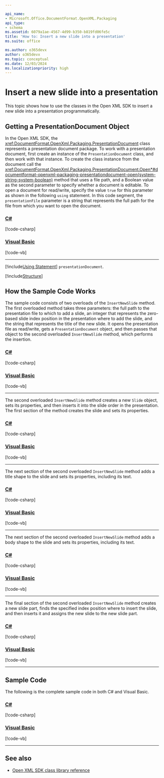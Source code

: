 ```yaml
---

api_name:
- Microsoft.Office.DocumentFormat.OpenXML.Packaging
api_type:
- schema
ms.assetid: 6079a1ae-4567-4d99-b350-b819fd06fe5c
title: 'How to: Insert a new slide into a presentation'
ms.suite: office

ms.author: o365devx
author: o365devx
ms.topic: conceptual
ms.date: 12/03/2024
ms.localizationpriority: high
---
```

# Insert a new slide into a presentation

This topic shows how to use the classes in the Open XML SDK to
insert a new slide into a presentation programmatically.



## Getting a PresentationDocument Object

In the Open XML SDK, the <xref:DocumentFormat.OpenXml.Packaging.PresentationDocument> class represents a
presentation document package. To work with a presentation document,
first create an instance of the `PresentationDocument` class, and then work with
that instance. To create the class instance from the document call the <xref:DocumentFormat.OpenXml.Packaging.PresentationDocument.Open*#documentformat-openxml-packaging-presentationdocument-open(system-string-system-boolean)> method that uses a
file path, and a Boolean value as the second parameter to specify
whether a document is editable. To open a document for read/write,
specify the value `true` for this parameter
as shown in the following `using` statement.
In this code segment, the `presentationFile` parameter is a string that
represents the full path for the file from which you want to open the
document.

### [C#](#tab/cs-1)
[!code-csharp[](../../samples/presentation/insert_a_new_slideto/cs/Program.cs#snippet1)]

### [Visual Basic](#tab/vb-1)
[!code-vb[](../../samples/presentation/insert_a_new_slideto/vb/Program.vb#snippet1)]
***


[!include[Using Statement](../includes/presentation/using-statement.md)] `presentationDocument`.

[!include[Structure](../includes/presentation/structure.md)]

## How the Sample Code Works 

The sample code consists of two overloads of the `InsertNewSlide` method. The first overloaded
method takes three parameters: the full path to the presentation file to
which to add a slide, an integer that represents the zero-based slide
index position in the presentation where to add the slide, and the
string that represents the title of the new slide. It opens the
presentation file as read/write, gets a `PresentationDocument` object, and then passes that
object to the second overloaded `InsertNewSlide` method, which performs the
insertion.

### [C#](#tab/cs-10)
[!code-csharp[](../../samples/presentation/insert_a_new_slideto/cs/Program.cs#snippet10)]

### [Visual Basic](#tab/vb-10)
[!code-vb[](../../samples/presentation/insert_a_new_slideto/vb/Program.vb#snippet10)]
***

The second overloaded `InsertNewSlide` method
creates a new `Slide` object, sets its
properties, and then inserts it into the slide order in the
presentation. The first section of the method creates the slide and sets
its properties.

### [C#](#tab/cs-11)
[!code-csharp[](../../samples/presentation/insert_a_new_slideto/cs/Program.cs#snippet11)]

### [Visual Basic](#tab/vb-11)
[!code-vb[](../../samples/presentation/insert_a_new_slideto/vb/Program.vb#snippet11)]
***

The next section of the second overloaded `InsertNewSlide` method adds a title shape to the
slide and sets its properties, including its text.

### [C#](#tab/cs-12)
[!code-csharp[](../../samples/presentation/insert_a_new_slideto/cs/Program.cs#snippet12)]

### [Visual Basic](#tab/vb-12)
[!code-vb[](../../samples/presentation/insert_a_new_slideto/vb/Program.vb#snippet12)]
***

The next section of the second overloaded `InsertNewSlide` method adds a body shape to the
slide and sets its properties, including its text.

### [C#](#tab/cs-13)
[!code-csharp[](../../samples/presentation/insert_a_new_slideto/cs/Program.cs#snippet13)]

### [Visual Basic](#tab/vb-13)
[!code-vb[](../../samples/presentation/insert_a_new_slideto/vb/Program.vb#snippet13)]
***

The final section of the second overloaded `InsertNewSlide` method creates a new slide part,
finds the specified index position where to insert the slide, and then
inserts it and assigns the new slide to the new slide part.

### [C#](#tab/cs-14)
[!code-csharp[](../../samples/presentation/insert_a_new_slideto/cs/Program.cs#snippet14)]

### [Visual Basic](#tab/vb-14)
[!code-vb[](../../samples/presentation/insert_a_new_slideto/vb/Program.vb#snippet14)]
***


## Sample Code

The following is the complete sample code in both C\# and Visual Basic.

### [C#](#tab/cs)
[!code-csharp[](../../samples/presentation/insert_a_new_slideto/cs/Program.cs#snippet0)]

### [Visual Basic](#tab/vb)
[!code-vb[](../../samples/presentation/insert_a_new_slideto/vb/Program.vb#snippet0)]
***

## See also



- [Open XML SDK class library reference](/office/open-xml/open-xml-sdk)
